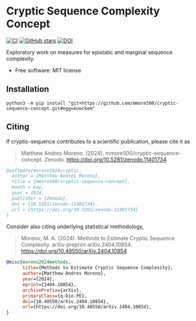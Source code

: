 # Cryptic Sequence Complexity Concept

[![CI](https://github.com/mmore500/cryptic-sequence-concept/actions/workflows/ci.yaml/badge.svg)](https://github.com/mmore500/cryptic-sequence-concept/actions/workflows/ci.yaml)
[![GitHub stars](https://img.shields.io/github/stars/mmore500/cryptic-sequence-concept.svg?style=flat-square&logo=github&label=Stars&logoColor=white)](https://github.com/mmore500/cryptic-sequence-concept)
[![DOI](https://zenodo.org/badge/DOI/10.5281/zenodo.11401735.svg)](https://doi.org/10.5281/zenodo.11401734)


Exploratory work on measures for epistatic and marginal sequence complexity.


-   Free software: MIT license

## Installation

`python3 -m pip install "git+https://github.com/mmore500/cryptic-sequence-concept.git#egg=knockem"`

## Citing

If cryptic-sequence contributes to a scientific publication, please cite it as

> Matthew Andres Moreno. (2024). mmore500/cryptic-sequence-concept. Zenodo. https://doi.org/10.5281/zenodo.11401734

```bibtex
@software{moreno2024cryptic,
  author = {Matthew Andres Moreno},
  title = {mmore500/cryptic-sequence-concept},
  month = may,
  year = 2024,
  publisher = {Zenodo},
  doi = {10.5281/zenodo.11401734},
  url = {https://doi.org/10.5281/zenodo.11401734}
}
```

Consider also citing underlying statistical methodology,

> Moreno, M. A. (2024). Methods to Estimate Cryptic Sequence Complexity. arXiv preprint arXiv:2404.10854. https://doi.org/10.48550/arXiv.2404.10854

```bibtex
@misc{moreno2024methods,
      title={Methods to Estimate Cryptic Sequence Complexity}, 
      author={Matthew Andres Moreno},
      year={2024},
      eprint={2404.10854},
      archivePrefix={arXiv},
      primaryClass={q-bio.PE},
      doi={10.48550/arXiv.2404.10854},
      url={https://doi.org/10.48550/arXiv.2404.10854},
}
```
